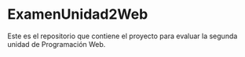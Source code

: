 # ExamenUnidad2Web
Este es el repositorio que contiene el proyecto para evaluar la segunda unidad de Programación Web.
